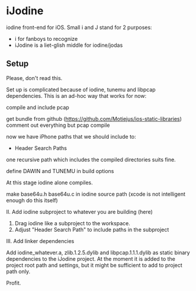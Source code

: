 iJodine
=======

iodine front-end for iOS. Small i and J stand for 2 purposes:

* i for fanboys to recognize
* iJodine is a liet-glish middle for iodine/jodas

Setup
-----

Please, don't read this.

Set up is complicated because of iodine, tunemu and libpcap dependencies. This
is an ad-hoc way that works for now:

compile and include pcap

get bundle from github (https://github.com/Motiejus/ios-static-libraries)
comment out everything but pcap
compile

now we have iPhone paths that we should include to:

* Header Search Paths

one recursive path which includes the compiled directories suits fine.

define DAWIN and TUNEMU in build options

At this stage iodine alone compiles.

make base64u.h base64u.c in iodine source path (xcode is not intelligent enough
do this itself)

II. Add iodine subproject to whatever you are building (here)

1. Drag iodine like a subproject to the workspace.
2. Adjust "Header Search Path" to include paths in the subproject

III. Add linker dependencies

Add iodine\_whatever.a, zlib.1.2.5.dylib and libpcap.1.1.1.dylib as static
binary dependencies to the iJodine project. At the moment it is added to the
project root path and settings, but it might be sufficient to add to project
path only.

Profit.
